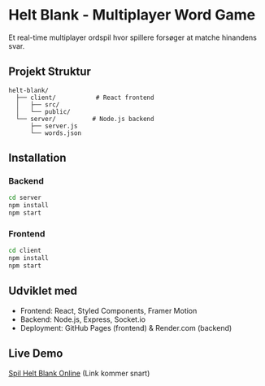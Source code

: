 # Helt Blank - Multiplayer Word Game

Et real-time multiplayer ordspil hvor spillere forsøger at matche hinandens svar.

## Projekt Struktur

```
helt-blank/
  ├── client/           # React frontend
  │   ├── src/         
  │   └── public/      
  └── server/          # Node.js backend
      ├── server.js
      └── words.json
```

## Installation

### Backend
```bash
cd server
npm install
npm start
```

### Frontend
```bash
cd client
npm install
npm start
```

## Udviklet med

- Frontend: React, Styled Components, Framer Motion
- Backend: Node.js, Express, Socket.io
- Deployment: GitHub Pages (frontend) & Render.com (backend)

## Live Demo

[Spil Helt Blank Online](#) (Link kommer snart)
